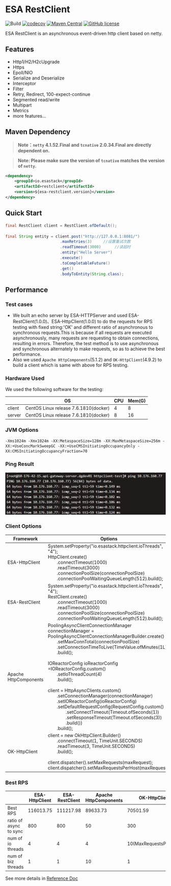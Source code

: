 # ESA RestClient

![Build](https://github.com/esastack/esa-restclient/workflows/Build/badge.svg?branch=main)
[![codecov](https://codecov.io/gh/esastack/esa-restclient/branch/main/graph/badge.svg?token=D85SMNQNK0)](https://codecov.io/gh/esastack/esa-restclient)
[![Maven Central](https://maven-badges.herokuapp.com/maven-central/io.esastack/restclient/badge.svg)](https://maven-badges.herokuapp.com/maven-central/io.esastack/restclient/)
[![GitHub license](https://img.shields.io/github/license/esastack/esa-restclient)](https://github.com/esastack/esa-restclient/blob/main/LICENSE)

ESA RestClient is an asynchronous event-driven http client based on netty.

## Features

- Http1/H2/H2cUpgrade
- Https
- Epoll/NIO
- Serialize and Deserialize
- Interceptor
- Filter
- Retry, Redirect, 100-expect-continue
- Segmented read/write
- Multipart
- Metrics
- more features...

## Maven Dependency
> **Note：`netty` 4.1.52.Final and `tcnative` 2.0.34.Final are directly dependent on.**

> **Note: Please make sure the version of `tcnative` matches the version of `netty`.**

```xml
<dependency>
    <groupId>io.esastack</groupId>
    <artifactId>restclient</artifactId>
    <version>${esa-restclient.version}</version>
</dependency>
```

## Quick Start

```java
final RestClient client = RestClient.ofDefault();

final String entity = client.post("http://127.0.0.1:8081/")
                        .maxRetries(3)     //设置重试次数
                        .readTimeout(3000)      //读超时
                        .entity("Hello Server")
                        .execute()
                        .toCompletableFuture()
                        .get()
                        .bodyToEntity(String.class);
```

## Performance

### Test cases

- We built an echo server by ESA-HTTPServer and used ESA-RestClient(1.0.0)、ESA-HttpClient(1.0.0) to do the requests for RPS testing with fixed string:'OK' and different ratio of asynchronous to synchronous requests.This is because if all requests are executed asynchronously, many requests are requesting to obtain connections, resulting in errors. Therefore, the test method is to use asynchronous and synchronous alternately to make requests, so as to achieve the best performance.
- Also we used `Apache HttpComponents`(5.1.2) and `OK-HttpClient`(4.9.2) to build a client which is same with above for RPS testing.

### Hardware Used

We used the following software for the testing:

  |        | OS                       | CPU  | Mem(G) |
  | ------ | ------------------------ | ---- | ------ |
  | client | CentOS Linux release 7.6.1810(docker) | 4    | 8      |
  | server | CentOS Linux release 7.6.1810(docker) | 8    | 16     |
  

### JVM Options

```
-Xms1024m -Xmx1024m -XX:MetaspaceSize=128m -XX:MaxMetaspaceSize=256m -XX:+UseConcMarkSweepGC -XX:+UseCMSInitiatingOccupancyOnly -XX:CMSInitiatingOccupancyFraction=70
```
### Ping Result
![ping_result](./site/content/en/img/ping_result.png)

### Client Options

| Framework  | Options                                                      |
| ---------- | ------------------------------------------------------------ |
| ESA-HttpClient  | System.setProperty("io.esastack.httpclient.ioThreads", "4");<br>HttpClient.create()<br>&emsp;&emsp;.connectTimeout(1000)<br>&emsp;&emsp;.readTimeout(3000)<br>&emsp;&emsp;.connectionPoolSize(connectionPoolSize)<br>&emsp;&emsp;.connectionPoolWaitingQueueLength(512).build(); |
| ESA-RestClient | System.setProperty("io.esastack.httpclient.ioThreads", "4");<br>RestClient.create()<br>&emsp;&emsp;.connectTimeout(1000)<br>&emsp;&emsp;.readTimeout(3000)<br>&emsp;&emsp;.connectionPoolSize(connectionPoolSize)<br>&emsp;&emsp;.connectionPoolWaitingQueueLength(512).build(); |
| Apache HttpComponents | PoolingAsyncClientConnectionManager connectionManager = PoolingAsyncClientConnectionManagerBuilder.create()<br>&emsp;&emsp;.setMaxConnTotal(connectionPoolSize)<br>&emsp;&emsp;.setConnectionTimeToLive(TimeValue.ofMinutes(1L))<br>&emsp;&emsp;.build();<br><br>IOReactorConfig ioReactorConfig =IOReactorConfig.custom()<br>&emsp;&emsp;.setIoThreadCount(4)<br>&emsp;&emsp;.build();<br><br>client = HttpAsyncClients.custom()<br>&emsp;&emsp;.setConnectionManager(connectionManager)<br>&emsp;&emsp;.setIOReactorConfig(ioReactorConfig)<br> &emsp;&emsp;.setDefaultRequestConfig(RequestConfig.custom()<br>&emsp;&emsp;&emsp;&emsp;.setConnectTimeout(Timeout.ofSeconds(1))<br>&emsp;&emsp;&emsp;&emsp;.setResponseTimeout(Timeout.ofSeconds(3))<br>&emsp;&emsp;&emsp;&emsp;.build())<br>&emsp;&emsp;.build(); |
| OK-HttpClient | client = new OkHttpClient.Builder()<br>&emsp;&emsp;.connectTimeout(1, TimeUnit.SECONDS)<br>&emsp;&emsp;.readTimeout(3, TimeUnit.SECONDS)<br>&emsp;&emsp;.build();<br><br>client.dispatcher().setMaxRequests(maxRequest);<br>client.dispatcher().setMaxRequestsPerHost(maxRequest); |


### Best RPS

|                | ESA-HttpClient       | ESA-RestClient      | Apache HttpComponents      | OK-HttpClient       | 
| -------------- | --------- | --------- | --------- | --------- | 
| Best RPS | 116013.75 | 111217.98 | 89633.73 | 70501.59 | 
| ratio of async to sync | 800 | 800 | 50 | 300 | 
| num of io threads  | 4 | 4 | 4 | 10(MaxRequestsPerHost) | 
| num of biz threads  | 1 | 1 | 10 | 1 | 


See more details in [Reference Doc](https://www.esastack.io/esa-restclient)
